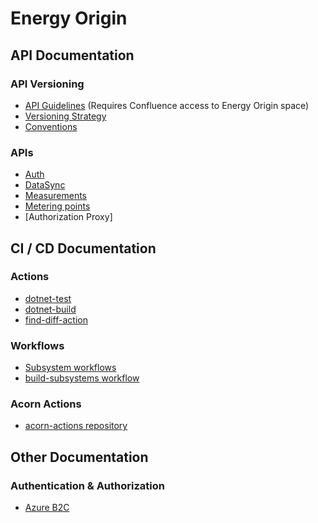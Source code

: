 # Energy Origin

## API Documentation

### API Versioning

- [API Guidelines](https://energinet.atlassian.net/wiki/spaces/EnergyOrigin/pages/460947457/API+Guidelines) (Requires Confluence access to Energy Origin space)
- [Versioning Strategy](./doc/api-versioning/versioning-strategy.md)
- [Conventions](./doc/api/conventions.md)

### APIs

- [Auth](./doc/api/auth.md)
- [DataSync](./doc/api/datasync.md)
- [Measurements](./doc/api/measurements.md)
- [Metering points](./doc/api/meteringpoint.md)
- [Authorization Proxy]

## CI / CD Documentation

### Actions

- [dotnet-test](./doc/workflows/dotnet-test.md)
- [dotnet-build](./doc/workflows/dotnet-build.md)
- [find-diff-action](./doc/workflows/find-diff-action.md)

### Workflows

- [Subsystem workflows](./doc/workflows/specific-subsystem-workflows.md)
- [build-subsystems workflow](./doc/workflows/build-subsystems.md)

### Acorn Actions

- [acorn-actions repository](https://github.com/Energinet-DataHub/acorn-actions)

## Other Documentation

### Authentication & Authorization

- [Azure B2C](./domains/authorization/documentation/readme.md)
